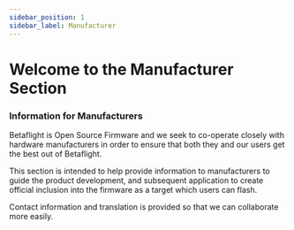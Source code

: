 ```yaml
---
sidebar_position: 1
sidebar_label: Manufacturer
---
```


# Welcome to the Manufacturer Section

### Information for Manufacturers

Betaflight is Open Source Firmware and we seek to co-operate closely with hardware manufacturers in order to ensure that both they and our users get the best out of Betaflight.

This section is intended to help provide information to manufacturers to guide the product development, and subsequent application to create official inclusion into the firmware as a target which users can flash.

Contact information and translation is provided so that we can collaborate more easily.
